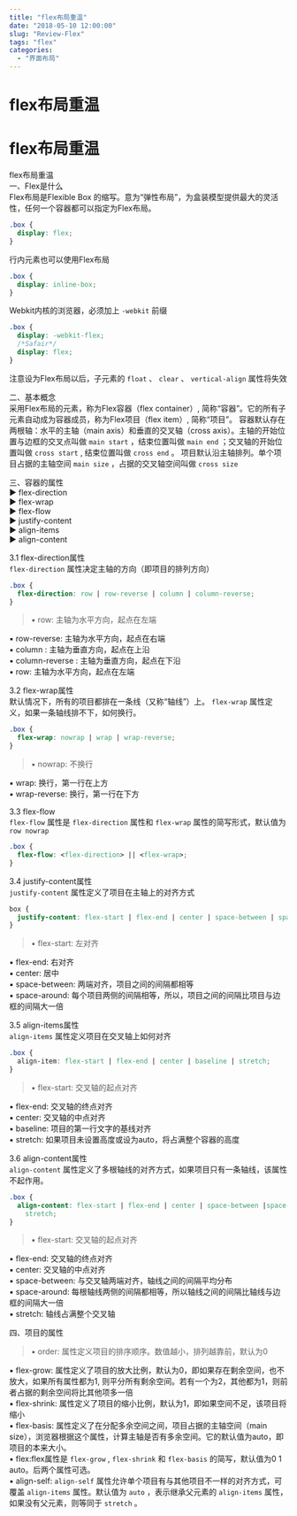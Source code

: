 ```yaml
---
title: "flex布局重温"
date: "2018-05-10 12:00:00"
slug: "Review-Flex"
tags: "flex"
categories:
  - "界面布局"
---
```


<div class="jquery-head">
    <h1>flex布局重温</h1>
</div>

# flex布局重温

flex布局重温  
一、Flex是什么  
Flex布局是Flexible Box 的缩写。意为“弹性布局”，为盒装模型提供最大的灵活性，任何一个容器都可以指定为Flex布局。

```css
.box {
  display: flex;
}
```

行内元素也可以使用Flex布局

```css
.box {
  display: inline-box;
}
```

Webkit内核的浏览器，必须加上 `-webkit` 前缀

```css
.box {
  display: -webkit-flex;
  /*Safair*/
  display: flex;
}
```

注意设为Flex布局以后，子元素的 `float` 、 `clear` 、 `vertical-align` 属性将失效

二、基本概念  
采用Flex布局的元素，称为Flex容器（flex container）, 简称“容器”。它的所有子元素自动成为容器成员，称为Flex项目（flex item）, 简称“项目”。
容器默认存在两根轴：水平的主轴（main axis）和垂直的交叉轴（cross axis）。主轴的开始位置与边框的交叉点叫做 `main start` ，结束位置叫做 `main end` ；交叉轴的开始位置叫做 `cross start` , 结束位置叫做 `cross end` 。
项目默认沿主轴排列。单个项目占据的主轴空间 `main size` ，占据的交叉轴空间叫做 `cross size`

三、容器的属性  
▶ flex-direction  
▶ flex-wrap  
▶ flex-flow  
▶ justify-content  
▶ align-items  
▶ align-content

3.1 flex-direction属性  
`flex-direction` 属性决定主轴的方向（即项目的排列方向）

```css
.box {
  flex-direction: row | row-reverse | column | column-reverse;
}
```

> ▪ row: 主轴为水平方向，起点在左端

▪ row-reverse: 主轴为水平方向，起点在右端  
▪ column : 主轴为垂直方向，起点在上沿  
▪ column-reverse : 主轴为垂直方向，起点在下沿  
▪ row: 主轴为水平方向，起点在左端

3.2 flex-wrap属性  
默认情况下，所有的项目都排在一条线（又称“轴线”）上。 `flex-wrap` 属性定义，如果一条轴线排不下，如何换行。

```css
.box {
  flex-wrap: nowrap | wrap | wrap-reverse;
}
```

> ▪ nowrap: 不换行

▪ wrap: 换行，第一行在上方  
▪ wrap-reverse: 换行，第一行在下方

3.3 flex-flow  
`flex-flow` 属性是 `flex-direction` 属性和 `flex-wrap` 属性的简写形式，默认值为 `row nowrap`

```css
.box {
  flex-flow: <flex-direction> || <flex-wrap>;
}
```

3.4 justify-content属性  
`justify-content` 属性定义了项目在主轴上的对齐方式

```css
box {
  justify-content: flex-start | flex-end | center | space-between | space-around;
}
```

> ▪ flex-start: 左对齐

▪ flex-end: 右对齐  
▪ center: 居中  
▪ space-between: 两端对齐，项目之间的间隔都相等  
▪ space-around: 每个项目两侧的间隔相等，所以，项目之间的间隔比项目与边框的间隔大一倍

3.5 align-items属性  
`align-items` 属性定义项目在交叉轴上如何对齐

```css
.box {
  align-item: flex-start | flex-end | center | baseline | stretch;
}
```

> ▪ flex-start: 交叉轴的起点对齐

▪ flex-end: 交叉轴的终点对齐  
▪ center: 交叉轴的中点对齐  
▪ baseline: 项目的第一行文字的基线对齐  
▪ stretch: 如果项目未设置高度或设为auto，将占满整个容器的高度

3.6 align-content属性  
`align-content` 属性定义了多根轴线的对齐方式，如果项目只有一条轴线，该属性不起作用。

```css
.box {
  align-content: flex-start | flex-end | center | space-between |space-around |
    stretch;
}
```

> ▪ flex-start: 交叉轴的起点对齐

▪ flex-end: 交叉轴的终点对齐  
▪ center: 交叉轴的中点对齐  
▪ space-between: 与交叉轴两端对齐，轴线之间的间隔平均分布  
▪ space-around: 每根轴线两侧的间隔都相等，所以轴线之间的间隔比轴线与边框的间隔大一倍  
▪ stretch: 轴线占满整个交叉轴

四、项目的属性

> ▪ order: 属性定义项目的排序顺序。数值越小，排列越靠前，默认为0

▪ flex-grow: 属性定义了项目的放大比例，默认为0，即如果存在剩余空间，也不放大，如果所有属性都为1, 则平分所有剩余空间。若有一个为2，其他都为1，则前者占据的剩余空间将比其他项多一倍  
▪ flex-shrink: 属性定义了项目的缩小比例，默认为1，即如果空间不足，该项目将缩小  
▪ flex-basis: 属性定义了在分配多余空间之间，项目占据的主轴空间（main size），浏览器根据这个属性，计算主轴是否有多余空间。它的默认值为auto，即项目的本来大小。  
▪ flex:flex属性是 `flex-grow` , `flex-shrink` 和 `flex-basis` 的简写，默认值为0 1 auto。后两个属性可选。  
▪ align-self: `align-self` 属性允许单个项目有与其他项目不一样的对齐方式，可覆盖 `align-items` 属性。默认值为 `auto` ，表示继承父元素的 `align-items` 属性，如果没有父元素，则等同于 `stretch` 。
